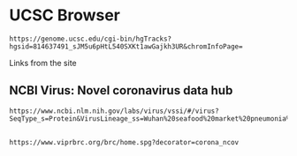 # UCSC Browser
```
https://genome.ucsc.edu/cgi-bin/hgTracks?hgsid=814637491_sJM5u6pHtL540SXKt1awGajkh3UR&chromInfoPage=
```

Links from the site
## NCBI Virus: Novel coronavirus data hub
```
https://www.ncbi.nlm.nih.gov/labs/virus/vssi/#/virus?SeqType_s=Protein&VirusLineage_ss=Wuhan%20seafood%20market%20pneumonia%20virus,%20taxid:2697049
```

##
```
https://www.viprbrc.org/brc/home.spg?decorator=corona_ncov
```
